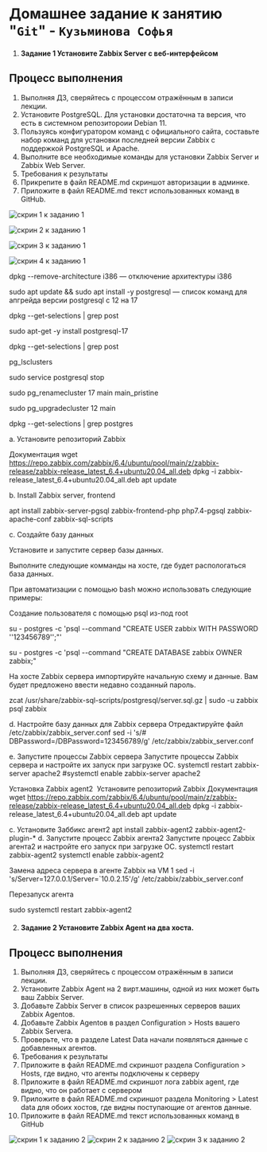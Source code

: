# Домашнее задание к занятию "`Git`" - `Кузьминова Софья`

1. #### Задание 1 Установите Zabbix Server с веб-интерфейсом

## Процесс выполнения
1. Выполняя ДЗ, сверяйтесь с процессом отражённым в записи лекции.
2. Установите PostgreSQL. Для установки достаточна та версия, что есть в системном репозитороии Debian 11.
3. Пользуясь конфигуратором команд с официального сайта, составьте набор команд для установки последней версии Zabbix с поддержкой PostgreSQL и Apache.
4. Выполните все необходимые команды для установки Zabbix Server и Zabbix Web Server.
5. Требования к результаты
6. Прикрепите в файл README.md скриншот авторизации в админке.
7. Приложите в файл README.md текст использованных команд в GitHub.

![скрин 1 к заданию 1](zb1.png)

![скрин 2 к заданию 1](zb2.png)

![скрин 3 к заданию 1](zb3.png)

![скрин 4 к заданию 1](zb4.png)

dpkg --remove-architecture i386 — отключение архитектуры i386

sudo apt update && sudo apt install -y postgresql — список команд для апгрейда версии postgresql с 12 на 17

dpkg --get-selections | grep post

sudo apt-get -y install postgresql-17

dpkg --get-selections | grep post

pg_lsclusters

sudo service postgresql stop

sudo pg_renamecluster 17 main main_pristine

sudo pg_upgradecluster 12 main

dpkg --get-selections | grep postgres

a. Установите репозиторий Zabbix

Документация
wget https://repo.zabbix.com/zabbix/6.4/ubuntu/pool/main/z/zabbix-release/zabbix-release_latest_6.4+ubuntu20.04_all.deb
dpkg -i zabbix-release_latest_6.4+ubuntu20.04_all.deb
apt update

b. Install Zabbix server, frontend

apt install zabbix-server-pgsql zabbix-frontend-php php7.4-pgsql zabbix-apache-conf zabbix-sql-scripts

c. Создайте базу данных

Установите и запустите сервер базы данных.

Выполните следующие комманды на хосте, где будет распологаться база данных.

При автоматизации с помощью bash можно использовать следующие примеры:

Создание пользователя с помощью psql из-под root

su - postgres -c 'psql --command "CREATE USER zabbix WITH PASSWORD
'\'123456789\'';"'

su - postgres -c 'psql --command "CREATE DATABASE zabbix OWNER zabbix;"

На хосте Zabbix сервера импортируйте начальную схему и данные. Вам будет предложено ввести недавно созданный пароль.

zcat /usr/share/zabbix-sql-scripts/postgresql/server.sql.gz | sudo -u zabbix psql zabbix

d. Настройте базу данных для Zabbix сервера
Отредактируйте файл /etc/zabbix/zabbix_server.conf
sed -i 's/# DBPassword=/DBPassword=123456789/g' /etc/zabbix/zabbix_server.conf

e. Запустите процессы Zabbix сервера
Запустите процессы Zabbix сервера и настройте их запуск при загрузке ОС.
systemctl restart zabbix-server apache2
#systemctl enable zabbix-server apache2

Установка Zabbix agent2
 Установите репозиторий Zabbix
Документация
wget https://repo.zabbix.com/zabbix/6.4/ubuntu/pool/main/z/zabbix-release/zabbix-release_latest_6.4+ubuntu20.04_all.deb
dpkg -i zabbix-release_latest_6.4+ubuntu20.04_all.deb
apt update

c. Установите Заббикс aгент2
  apt install zabbix-agent2 zabbix-agent2-plugin-*
d. Запустите процесс Zabbix агента2
Запустите процесс Zabbix агента2 и настройте его запуск при загрузке ОС.
systemctl restart zabbix-agent2
systemctl enable zabbix-agent2

Замена адреса сервера в агенте Zabbix на  VM 1
sed -i 's/Server=127.0.0.1/Server=`10.0.2.15'/g' /etc/zabbix/zabbix_server.conf

Перезапуск агента

sudo systemctl restart zabbix-agent2


2. #### Задание 2 Установите Zabbix Agent на два хоста.
## Процесс выполнения
1. Выполняя ДЗ, сверяйтесь с процессом отражённым в записи лекции.
2. Установите Zabbix Agent на 2 вирт.машины, одной из них может быть ваш Zabbix Server.
3. Добавьте Zabbix Server в список разрешенных серверов ваших Zabbix Agentов.
4. Добавьте Zabbix Agentов в раздел Configuration > Hosts вашего Zabbix Servera.
5. Проверьте, что в разделе Latest Data начали появляться данные с добавленных агентов.
6. Требования к результаты
7. Приложите в файл README.md скриншот раздела Configuration > Hosts, где видно, что агенты подключены к серверу
8. Приложите в файл README.md скриншот лога zabbix agent, где видно, что он работает с сервером
9. Приложите в файл README.md скриншот раздела Monitoring > Latest data для обоих хостов, где видны поступающие от агентов данные.
10. Приложите в файл README.md текст использованных команд в GitHub

![скрин 1 к заданию 2](zb5.png)
![скрин 2 к заданию 2](zb6.png)
![скрин 3 к заданию 2](zb7.png)
